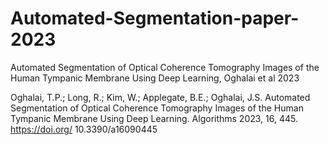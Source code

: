 # Automated-Segmentation-paper-2023
Automated Segmentation of Optical Coherence Tomography Images of the Human Tympanic Membrane Using Deep Learning, Oghalai et al 2023

Oghalai, T.P.; Long, R.; Kim,
W.; Applegate, B.E.; Oghalai, J.S.
Automated Segmentation of Optical
Coherence Tomography Images of
the Human Tympanic Membrane
Using Deep Learning. Algorithms
2023, 16, 445. https://doi.org/
10.3390/a16090445
